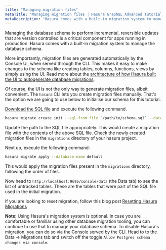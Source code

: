 ```yaml
---
title: "Managing migration files"
metaTitle: "Managing migration files | Hasura GraphQL Advanced Tutorial"
metaDescription: "Hasura comes with a built-in migration system to manage the database schema. Managing the database schema to perform incremental, reversible updates that are version controlled is a critical component for apps running in production."
---
```


Managing the database schema to perform incremental, reversible updates that are version controlled is a critical component for apps running in production. Hasura comes with a built-in migration system to manage the database schema.

More importantly, migration files are generated automatically by the Console UI, when served through the CLI. This makes it easy to make changes to the schema like creating tables, columns, functions, views by simply using the UI. Read more about the [architecture of how Hasura built the UI to autogenerate database migrations](https://hasura.io/blog/building-a-ui-for-postgresql-database-migrations/).

Of course, the UI is not the only way to generate migration files, albeit convenient. The `hasura` CLI lets you create migration files manually. That's the option we are going to use below to initialise our schema for this tutorial.

[Download the SQL file](https://raw.githubusercontent.com/hasura/learn-graphql/master/tutorials/backend/hasura-advanced/sql/slack-schema.sql) and execute the following command.

```bash
hasura migrate create init --sql-from-file `/path/to/schema.sql` --database-name default
```

Update the path to the SQL file appropriately. This would create a migration file with the contents of the above SQL file. Check the newly created migration files in the `migrations` directory of your hasura project.

Next up, execute the following command:

```bash
hasura migrate apply --database-name default
```

This would apply the migration files present in the `migrations` directory, following the order of files.

Now head to `http://localhost:9695/console/data` (the Data tab) to see the list of untracked tables. These are the tables that were part of the SQL file used in the initial migration.

If you are looking to reset migration, follow this blog post [Resetting Hasura Migrations](https://hasura.io/blog/resetting-hasura-migrations/)

**Note**: Using Hasura's migration system is optional. In case you are comfortable or familiar using other database migration tooling, you can continue to use that to manage your database schema. To disable Hasura's migration, you can do so via the Console served by the CLI. Head to to the Data -> Migrations tab and switch off the toggle `Allow Postgres schema changes via console`.
